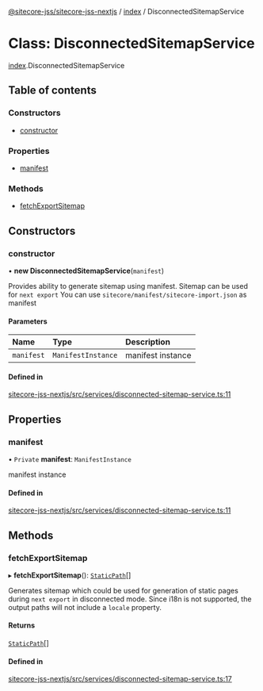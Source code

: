 [@sitecore-jss/sitecore-jss-nextjs](../README.md) / [index](../modules/index.md) / DisconnectedSitemapService

# Class: DisconnectedSitemapService

[index](../modules/index.md).DisconnectedSitemapService

## Table of contents

### Constructors

- [constructor](index.DisconnectedSitemapService.md#constructor)

### Properties

- [manifest](index.DisconnectedSitemapService.md#manifest)

### Methods

- [fetchExportSitemap](index.DisconnectedSitemapService.md#fetchexportsitemap)

## Constructors

### constructor

• **new DisconnectedSitemapService**(`manifest`)

Provides ability to generate sitemap using manifest.
Sitemap can be used for `next export`
You can use `sitecore/manifest/sitecore-import.json` as manifest

#### Parameters

| Name | Type | Description |
| :------ | :------ | :------ |
| `manifest` | `ManifestInstance` | manifest instance |

#### Defined in

[sitecore-jss-nextjs/src/services/disconnected-sitemap-service.ts:11](https://github.com/Sitecore/jss/blob/8923612a3/packages/sitecore-jss-nextjs/src/services/disconnected-sitemap-service.ts#L11)

## Properties

### manifest

• `Private` **manifest**: `ManifestInstance`

manifest instance

#### Defined in

[sitecore-jss-nextjs/src/services/disconnected-sitemap-service.ts:11](https://github.com/Sitecore/jss/blob/8923612a3/packages/sitecore-jss-nextjs/src/services/disconnected-sitemap-service.ts#L11)

## Methods

### fetchExportSitemap

▸ **fetchExportSitemap**(): [`StaticPath`](../modules/index.md#staticpath)[]

Generates sitemap which could be used for generation of static pages during `next export` in disconnected mode.
Since i18n is not supported, the output paths will not include a `locale` property.

#### Returns

[`StaticPath`](../modules/index.md#staticpath)[]

#### Defined in

[sitecore-jss-nextjs/src/services/disconnected-sitemap-service.ts:17](https://github.com/Sitecore/jss/blob/8923612a3/packages/sitecore-jss-nextjs/src/services/disconnected-sitemap-service.ts#L17)
